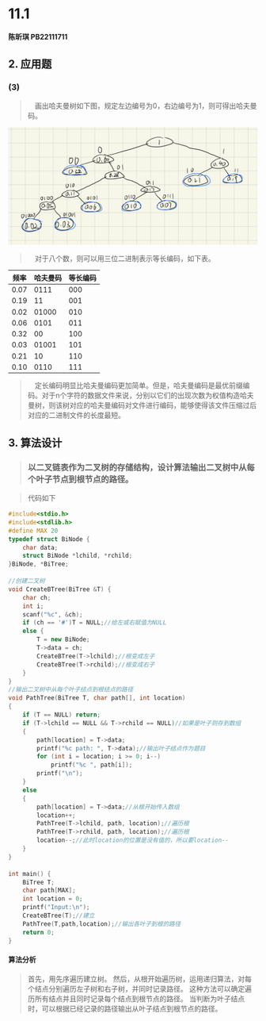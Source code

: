 # 11.1

**陈昕琪 PB22111711**

## 2. 应用题
### (3) 
> &emsp;画出哈夫曼树如下图，规定左边编号为0，右边编号为1，则可得出哈夫曼码。

![](B9B7B5F8AF728B84D5B64B249C5D707C.png)

> &emsp;对于八个数，则可以用三位二进制表示等长编码，如下表。
> 
|频率|哈夫曼码|等长编码|
|---|---|---|
|0.07|0111|000|
|0.19|11|001|
|0.02|01000|010|
|0.06|0101|011|
|0.32|00|100|
|0.03|01001|101|
|0.21|10|110|
|0.10|0110|111|

> &emsp;定长编码明显比哈夫曼编码更加简单。但是，哈夫曼编码是最优前缀编码。对于n个字符的数据文件来说，分别以它们的出现次数为权值构造哈夫曼树，则该树对应的哈夫曼编码对文件进行编码，能够使得该文件压缩过后对应的二进制文件的长度最短。

## 3. 算法设计
> ### 以二叉链表作为二叉树的存储结构，设计算法输出二叉树中从每个叶子节点到根节点的路径。

> 代码如下
```cpp
#include<stdio.h>
#include<stdlib.h>
#define MAX 20
typedef struct BiNode {
	char data;
	struct BiNode *lchild, *rchild;
}BiNode, *BiTree;
 
//创建二叉树
void CreateBTree(BiTree &T) {
	char ch;
	int i;
	scanf("%c", &ch);
	if (ch == '#')T = NULL;//给左或右赋值为NULL
	else {
		T = new BiNode;
		T->data = ch;
		CreateBTree(T->lchild);//根变成左子 
		CreateBTree(T->rchild);//根变成右子 
	}
}
//输出二叉树中从每个叶子结点到根结点的路径
void PathTree(BiTree T, char path[], int location)
{	
	if (T == NULL) return;
	if (T->lchild == NULL && T->rchild == NULL)//如果是叶子则存到数组
	{
		path[location] = T->data;
		printf("%c path: ", T->data);//输出叶子结点作为题目
		for (int i = location; i >= 0; i--)
			printf("%c ", path[i]);
		printf("\n");
	}
	else
	{
		path[location] = T->data;//从根开始传入数组
		location++;
		PathTree(T->lchild, path, location);//遍历根
		PathTree(T->rchild, path, location);//遍历根
		location--;//此时location的位置是没有值的，所以要location--
	}
}

int main() {
	BiTree T;
	char path[MAX];
	int location = 0;
	printf("Input:\n");
	CreateBTree(T);//建立 
	PathTree(T,path,location);//输出各叶子到根的路径
	return 0;
}
```
#### 算法分析
> 首先，用先序遍历建立树。
> 然后，从根开始遍历树，运用递归算法，对每个结点分别遍历左子树和右子树，并同时记录路径。
> 这种方法可以确定遍历所有结点并且同时记录每个结点到根节点的路径。
> 当判断为叶子结点时，可以根据已经记录的路径输出从叶子结点到根节点的路径。